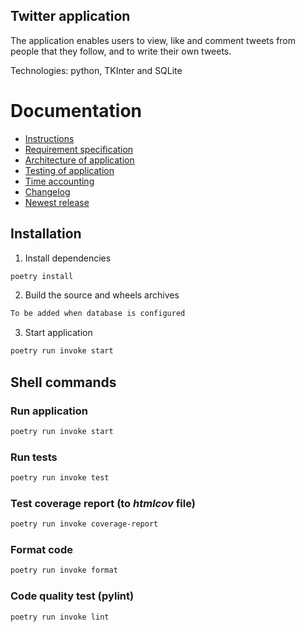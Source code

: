 ## Twitter application

The application enables users to view, like and comment tweets from people that they follow, and to write their own tweets.

Technologies: python, TKInter and SQLite

# Documentation

- [Instructions](./documentation/instructions.md)
- [Requirement specification](./documentation/requirementspecification.md)
- [Architecture of application](./documentation/architecture.md)
- [Testing of application](./documentation/testing.md)
- [Time accounting](./documentation/timeaccounting.md)
- [Changelog](./documentation/changelog.md)
- [Newest release](https://github.com/r-elsa/ot_harjoitustyo/releases/tag/week_5)

## Installation

1. Install dependencies

```bash
poetry install
```

2. Build the source and wheels archives

```bash
To be added when database is configured
```

3. Start application 

```bash
poetry run invoke start
```

## Shell commands

### Run application

```bash
poetry run invoke start
```

### Run tests

```bash
poetry run invoke test
```

### Test coverage report (to _htmlcov_ file)

```bash
poetry run invoke coverage-report
```

### Format code 

```bash
poetry run invoke format
```

### Code quality test (pylint)

```bash
poetry run invoke lint
```

